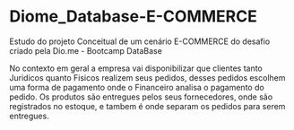 # Diome_Database-E-COMMERCE
 Estudo do projeto Conceitual de um cenário E-COMMERCE do desafio criado pela Dio.me - Bootcamp DataBase

   No contexto em geral a empresa vai disponibilizar que clientes tanto Juridicos quanto Fisicos realizem seus pedidos,
desses pedidos escolhem uma forma de pagamento onde o Financeiro analisa o pagamento do pedido.
   Os produtos são entregues pelos seus fornecedores, onde são registrados no estoque, e tambem é onde separam os pedidos
para serem entregues.
